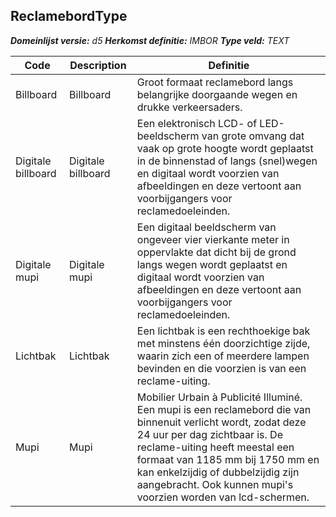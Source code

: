 ﻿## ReclamebordType

*__Domeinlijst versie:__ d5*
*__Herkomst definitie:__ IMBOR*
*__Type veld:__ TEXT*

|__Code__ |__Description__ |__Definitie__	|
|	---	|	---	|   ---	| 
| Billboard | Billboard | Groot formaat reclamebord langs belangrijke doorgaande wegen en drukke verkeersaders. |
| Digitale billboard | Digitale billboard | Een elektronisch LCD- of LED-beeldscherm van grote omvang dat vaak op grote hoogte wordt geplaatst in de binnenstad of langs (snel)wegen en digitaal wordt voorzien van afbeeldingen en deze vertoont aan voorbijgangers voor reclamedoeleinden. |
| Digitale mupi | Digitale mupi | Een digitaal beeldscherm van ongeveer vier vierkante meter in oppervlakte dat dicht bij de grond langs wegen wordt geplaatst en digitaal wordt voorzien van afbeeldingen en deze vertoont aan voorbijgangers voor reclamedoeleinden. |
| Lichtbak | Lichtbak | Een lichtbak is een rechthoekige bak met minstens één doorzichtige zijde, waarin zich een of meerdere lampen bevinden en die voorzien is van een reclame-uiting. |
| Mupi | Mupi | Mobilier Urbain à Publicité Illuminé. Een mupi is een reclamebord die van binnenuit verlicht wordt, zodat deze 24 uur per dag zichtbaar is. De reclame-uiting heeft meestal een formaat van 1185 mm bij 1750 mm en kan enkelzijdig of dubbelzijdig zijn aangebracht. Ook kunnen mupi's voorzien worden van lcd-schermen. |
